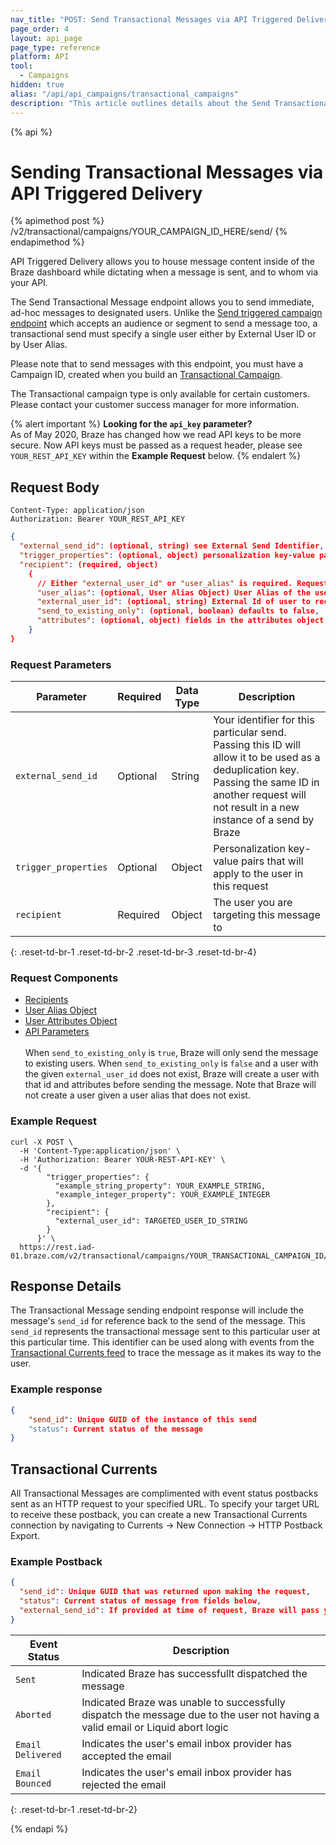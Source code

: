```yaml
---
nav_title: "POST: Send Transactional Messages via API Triggered Delivery"
page_order: 4
layout: api_page
page_type: reference
platform: API
tool:
  - Campaigns
hidden: true
alias: "/api/api_campaigns/transactional_campaigns"
description: "This article outlines details about the Send Transactional Message via API Triggered Delivery Braze endpoint."
---
```

{% api %}
# Sending Transactional Messages via API Triggered Delivery
{% apimethod post %}
/v2/transactional/campaigns/YOUR_CAMPAIGN_ID_HERE/send/
{% endapimethod %}

API Triggered Delivery allows you to house message content inside of the Braze dashboard while dictating when a message is sent, and to whom via your API.

The Send Transactional Message endpoint allows you to send immediate, ad-hoc messages to designated users. Unlike the [Send triggered campaign endpoint]({{site.baseurl}}/api/endpoints/messaging/send_messages/post_send_triggered_campaigns/) which accepts an audience or segment to send a message too, a transactional send must specify a single user either by External User ID or by User Alias.

Please note that to send messages with this endpoint, you must have a Campaign ID, created when you build an [Transactional Campaign]({{site.baseurl}}/api/api_campaigns/transactional).

The Transactional campaign type is only available for certain customers. Please contact your customer success manager for more information. 

{% alert important %}
__Looking for the `api_key` parameter?__<br>As of May 2020, Braze has changed how we read API keys to be more secure. Now API keys must be passed as a request header, please see `YOUR_REST_API_KEY` within the __Example Request__ below.
{% endalert %}

## Request Body

```
Content-Type: application/json
Authorization: Bearer YOUR_REST_API_KEY
```

```json
{
  "external_send_id": (optional, string) see External Send Identifier,
  "trigger_properties": (optional, object) personalization key-value pairs that will apply to the user in this request,
  "recipient": (required, object)
    {
      // Either "external_user_id" or "user_alias" is required. Requests must specify only one.
      "user_alias": (optional, User Alias Object) User Alias of the user to receive message,
      "external_user_id": (optional, string) External Id of user to receive message,
      "send_to_existing_only": (optional, boolean) defaults to false,
      "attributes": (optional, object) fields in the attributes object will create or update an attribute of that name with the given value on the specified user profile before the message is sent and existing values will be overwritten
    }
}
```

### Request Parameters

| Parameter | Required | Data Type | Description |
| --------- | ---------| --------- | ----------- |
|`external_send_id`| Optional | String | Your identifier for this particular send. Passing this ID will allow it to be used as a deduplication key. Passing the same ID in another request will not result in a new instance of a send by Braze  |
|`trigger_properties`|Optional|Object|Personalization key-value pairs that will apply to the user in this request|
|`recipient`|Required|Object|The user you are targeting this message to|
{: .reset-td-br-1 .reset-td-br-2 .reset-td-br-3  .reset-td-br-4}

### Request Components
- [Recipients]({{site.baseurl}}/api/objects_filters/recipient_object/)
- [User Alias Object]({{site.baseurl}}/api/objects_filters/user_alias_object/)
- [User Attributes Object]({{site.baseurl}}/api/objects_filters/user_attributes_object/)
- [API Parameters]({{site.baseurl}}/api/parameters)
<br><br>
When `send_to_existing_only` is `true`, Braze will only send the message to existing users. When `send_to_existing_only` is `false` and a user with the given `external_user_id` does not exist, Braze will create a user with that id and attributes before sending the message. Note that Braze will not create a user given a user alias that does not exist.

### Example Request
```
curl -X POST \
  -H 'Content-Type:application/json' \
  -H 'Authorization: Bearer YOUR-REST-API-KEY' \
  -d '{
        "trigger_properties": {
          "example_string_property": YOUR_EXAMPLE_STRING,
          "example_integer_property": YOUR_EXAMPLE_INTEGER
        },
        "recipient": {
          "external_user_id": TARGETED_USER_ID_STRING
        }
      }' \
  https://rest.iad-01.braze.com/v2/transactional/campaigns/YOUR_TRANSACTIONAL_CAMPAIGN_ID/send
```

## Response Details
The Transactional Message sending endpoint response will include the message's `send_id` for reference back to the send of the message. This `send_id` represents the transactional message sent to this particular user at this particular time. This identifier can be used along with events from the [Transactional Currents feed]({{site.baseurl}}/api/endpoints/messaging/send_messages/post_send_transactional_message/#transactional-currents) to trace the message as it makes its way to the user.

### Example response
```json
{
    "send_id": Unique GUID of the instance of this send
    "status": Current status of the message
}
```


## Transactional Currents
All Transactional Messages are complimented with event status postbacks sent as an HTTP request to your specified URL. To specify your target URL to receive these postback, you can create a new Transactional Currents connection by navigating to Currents -> New Connection -> HTTP Postback Export.  

### Example Postback

```json
{
  "send_id": Unique GUID that was returned upon making the request,
  "status": Current status of message from fields below,
  "external_send_id": If provided at time of request, Braze will pass your identifier for this instance of a send for all postbacks
}
```

| Event Status | Description |
| ------------ | ----------- |
| `Sent` | Indicated Braze has successfullt dispatched the message |
| `Aborted` | Indicated Braze was unable to successfully dispatch the message due to the user not having a valid email or Liquid abort logic |
|`Email Delivered`| Indicates the user's email inbox provider has accepted the email |
|`Email Bounced`| Indicates the user's email inbox provider has rejected the email |
{: .reset-td-br-1 .reset-td-br-2}

{% endapi %}

[41]: https://dashboard-01.braze.com/app_settings/developer_console/activitylog/
[42]: {{site.baseurl}}/api/parameters/#broadcast
